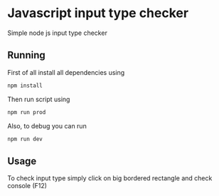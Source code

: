 # Javascript input type checker
Simple node js input type checker

## Running 
First of all install all dependencies using
```javascript
npm install
```
Then run script using
```javascript
npm run prod
```
Also, to debug you can run
```javascript
npm run dev
```

## Usage
To check input type simply click on big bordered rectangle and check console (F12)
